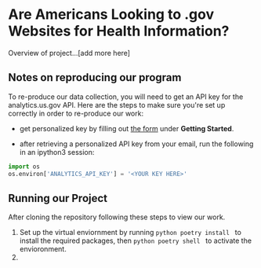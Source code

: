 # Are Americans Looking to .gov Websites for Health Information?

Overview of project...[add more here] 

## Notes on reproducing our program

To re-produce our data collection, you will need to get an API key for the analytics.us.gov API. Here are the steps to make sure you're set up correctly in order to re-produce our work:

* get personalized key by filling out [the form](https://open.gsa.gov/api/dap/) under **Getting Started**.

* after retrieving a personalized API key from your email, run the following in an ipython3 session:

```python
import os
os.environ['ANALYTICS_API_KEY'] = '<YOUR KEY HERE>'
```

## Running our Project

After cloning the repository following these steps to view our work.

1. Set up the virtual enviornment by running ```python poetry install ``` to install the required packages, then ```python poetry shell ``` to activate the envioronment. 
2.  
